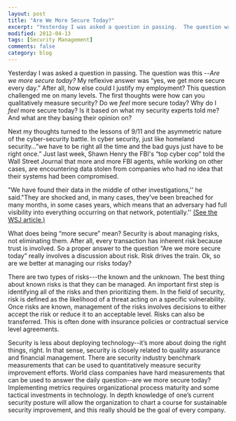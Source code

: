 ```yaml
---
layout: post
title: "Are We More Secure Today?"
excerpt: "Yesterday I was asked a question in passing.  The question was this --Are we more secure today?  My reflexive answer was..."
modified: 2012-04-13
tags: [Security Management]
comments: false
category: blog
---
```


Yesterday I was asked a question in passing.  The question was this --<em>Are we more secure today?</em>  My reflexive answer was “yes, we get more secure every day.”  After all, how else could I justify my employment?  This question challenged me on many levels.  The first thoughts were how can you qualitatively measure security?  Do we <em>feel</em> more secure today?  Why do I <em>feel</em> more secure today?  Is it based on what my security experts told me?  And what are they basing their opinion on?

Next my thoughts turned to the lessons of 9/11 and the asymmetric nature of the cyber-security battle.  In cyber security, just like homeland security…”we have to be right all the time and the bad guys just have to be right once.”  Just last week, Shawn Henry the FBI's “top cyber cop” told the Wall Street Journal that more and more FBI agents, while working on other cases, are encountering data stolen from companies who had no idea that their systems had been compromised.

"We have found their data in the middle of other investigations,'' he said."They are shocked and, in many cases, they've been breached for many months, in some cases years, which means that an adversary had full visibility into everything occurring on that network, potentially.''  <a href="http://online.wsj.com/article/SB10001424052702304177104577307773326180032.html">(See the WSJ article.)</a>

What does being “more secure” mean?  Security is about managing risks, not eliminating them.  After all, every transaction has inherent risk because trust is involved.  So a proper answer to the question “Are we more secure today” really involves a discussion about risk.  Risk drives the train.  Ok, so are we better at managing our risks today?

There are two types of risks---the known and the unknown.  The best thing about known risks is that they can be managed.  An important first step is identifying all of the risks and then prioritizing them.  In the field of security, risk is defined as the likelihood of a threat acting on a specific vulnerability.  Once risks are known, management of the risks involves decisions to either accept the risk or reduce it to an acceptable level.  Risks can also be transferred.  This is often done with insurance policies or contractual service level agreements.

Security is less about deploying technology--it’s more about doing the right things, right.  In that sense, security is closely related to quality assurance and financial management.  There are security industry benchmark measurements that can be used to quantitatively measure security improvement efforts.  World class companies have hard measurements that can be used to answer the daily question--are we more secure today?  Implementing metrics requires organizational process maturity and some tactical investments in technology. In depth knowledge of one’s current security posture will allow the organization to chart a course for sustainable security improvement, and this really should be the goal of every company.

